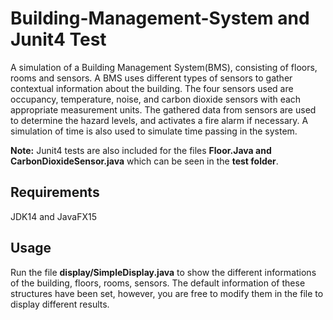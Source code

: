 # Building-Management-System and Junit4 Test

A simulation of a Building Management System(BMS), consisting of floors, rooms and sensors. A BMS uses different types of
sensors to gather contextual information about the building. The four sensors used are occupancy, temperature, noise, and carbon dioxide sensors with each appropriate measurement units. The gathered data from sensors are used to determine the hazard levels, and activates a fire alarm if necessary. A simulation of time is also used to simulate time passing in the system.

**Note:** Junit4 tests are also included for the files **Floor.Java and CarbonDioxideSensor.java** which can be seen in the **test folder**. 

## Requirements

JDK14 and JavaFX15


## Usage

Run the file **display/SimpleDisplay.java** to show the different informations of the building, floors, rooms, sensors. The default information of these structures have been set, however, you are free to modify them in the file to display different results.

